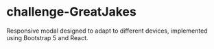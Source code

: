 # challenge-GreatJakes
Responsive modal designed to adapt to different devices, implemented using Bootstrap 5 and React.
